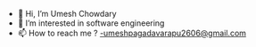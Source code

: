 - 👋 Hi, I’m Umesh Chowdary
- 👀 I’m interested in software engineering
- 📫 How to reach me ?
-umeshpagadavarapu2606@gmail.com
